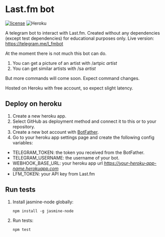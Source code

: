 # Last.fm bot
[![license](https://img.shields.io/github/license/mashape/apistatus.svg?maxAge=2592000)](README.md)
![Heroku](https://heroku-badge.herokuapp.com/?app=lastfmbot&root=status&style=flat)

A telegram bot to interact with Last.fm. Created without any dependencies (except test dependencies) for educational purposes only. Live version: https://telegram.me/l_fmbot

At the moment there is not much this bot can do.

1. You can get a picture of an artist with /artpic *artist*
2. You can get similar artists with /sa *artist*

But more commands will come soon. Expect command changes.

Hosted on Heroku with free account, so expect slight latency.

## Deploy on heroku

1. Create a new heroku app.
2. Select GitHub as deployment method and connect it to this or to your repository.
3. Create a new bot account with [BotFather](https://telegram.me/BotFather).
4. Go to your heroku app settings page and create the following config variables: 
 - TELEGRAM_TOKEN: the token you received from the BotFather.
 - TELEGRAM_USERNAME: the username of your bot.
 - WEBHOOK_BASE_URL: your heroku app url *https://your-heroku-app-name.herokuapp.com*
 - LFM_TOKEN: your API key from Last.fm

## Run tests
1. Install jasmine-node globally:
    ```
    npm install -g jasmine-node
    ```
2. Run tests:
    ```
    npm test
    ```
